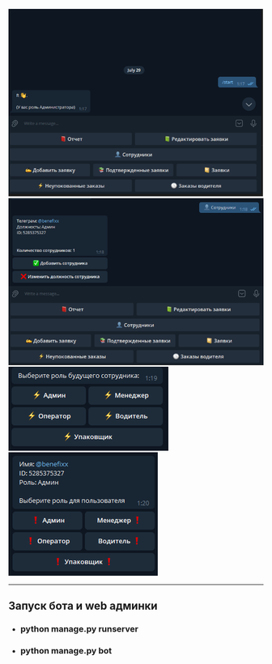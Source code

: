 ![ссылка](images/bot1.png)
![ссылка](images/bot2.png)
![ссылка](images/bot3.png)
![ссылка](images/bot4.png)

***
## Запуск бота и web админки
* ### python manage.py runserver
* ### python manage.py bot